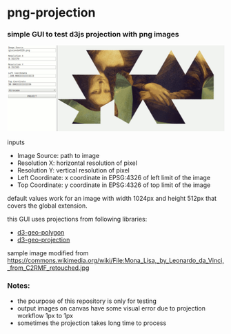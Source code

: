 # png-projection

### simple GUI to test d3js projection with png images
![Preview of the GUI with Airocean projection](./cover.png)

inputs

- Image Source: path to image 
- Resolution X: horizontal resolution of pixel
- Resolution Y: vertical resolution of pixel
- Left Coordinate: x coordinate in EPSG:4326 of left limit of the image
- Top Coordinate: y coordinate in EPSG:4326 of top limit of the image

default values work for an image with width 1024px and height 512px that covers the global extension.

this GUI uses projections from following libraries:

- [d3-geo-polygon](https://github.com/d3/d3-geo-polygon)
- [d3-geo-projection](https://github.com/d3/d3-geo-projection)

sample image modified from https://commons.wikimedia.org/wiki/File:Mona_Lisa,_by_Leonardo_da_Vinci,_from_C2RMF_retouched.jpg

### Notes:

- the pourpose of this repository is only for testing
- output images on canvas have some visual error due to projection workflow 1px to 1px
- sometimes the projection takes long time to process